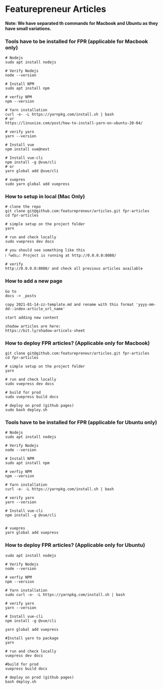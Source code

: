 
# Featurepreneur Articles

#### Note: We have separated th commands for Macbook and Ubuntu as they have small variations. 

### Tools have to be installed for FPR (applicable for Macbook only)
```
# Nodejs
sudo apt install nodejs

# Verify Nodejs
node --version

# Install NPM
sudo apt install npm

# verfiy NPM
npm --version

# Yarn installation
curl -o- -L https://yarnpkg.com/install.sh | bash
# or
https://linuxize.com/post/how-to-install-yarn-on-ubuntu-20-04/

# verify yarn
yarn --version

# Install vue
npm install vue@next

# Install vue-cli
npm install -g @vue/cli
# or
yarn global add @vue/cli

# vuepres
sudo yarn global add vuepress

```

### How to setup in local (Mac Only)
```
# clone the repo
git clone git@github.com:featurepreneur/articles.git fpr-articles
cd fpr-articles

# simple setup on the project folder
yarn

# run and check locally
sudo vuepress dev docs

# you should see something like this
ℹ ｢wds｣: Project is running at http://0.0.0.0:8080/

# verify 
http://0.0.0.0:8080/ and check all previous articles available
```


### How to add a new page
```
Go to
docs -> _posts

copy 2021-01-14-zz-template.md and rename with this format 'yyyy-mm-dd--index-article_url_name'

start adding new content

shadow articles are here:
https://bit.ly/shadow-articels-sheet
```

### How to deploy FPR articles? (Applicable only for Macbook)
```
git clone git@github.com:featurepreneur/articles.git fpr-articles
cd fpr-articles

# simple setup on the project folder
yarn

# run and check locally
sudo vuepress dev docs

# build for prod
sudo vuepress build docs

# deploy on prod (github pages)
sudo bash deploy.sh
```



### Tools have to be installed for FPR (applicable for Ubuntu only)
```
# Nodejs
sudo apt install nodejs

# Verify Nodejs
node --version

# Install NPM
sudo apt install npm

# verfiy NPM
npm --version

# Yarn installation
curl -o- -L https://yarnpkg.com/install.sh | bash

# verify yarn
yarn --version

# Install vue-cli
npm install -g @vue/cli


# vuepres
yarn global add vuepress
```


### How to deploy FPR articles? (Applicable only for Ubuntu)
```
sudo apt install nodejs

# Verify Nodejs
node --version

# verfiy NPM
npm --version

# Yarn installation
sudo curl -o- -L https://yarnpkg.com/install.sh | bash

# verify yarn
yarn --version

# Install vue-cli
npm install -g @vue/cli

yarn global add vuepress

#Install yarn to package
yarn

# run and check locally
vuepress dev docs

#build for prod
vuepress build docs

# deploy on prod (github pages)
bash deploy.sh
```